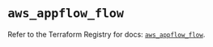 # `aws_appflow_flow`

Refer to the Terraform Registry for docs: [`aws_appflow_flow`](https://registry.terraform.io/providers/hashicorp/aws/5.42.0/docs/resources/appflow_flow).
